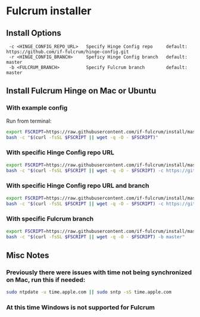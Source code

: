 # Fulcrum installer

## Install Options
```
 -c <HINGE_CONFIG_REPO_URL>   Specify Hinge Config repo     default: https://github.com/if-fulcrum/hinge-config.git
 -r <HINGE_CONFIG_BRANCH>     Speficy Hinge Config branch   default: master
 -b <FULCRUM_BRANCH>          Specify Fulcrum branch        default: master
```

## Install Fulcrum Hinge on Mac or Ubuntu
### With example config
Run from terminal:
```bash
export FSCRIPT=https://raw.githubusercontent.com/if-fulcrum/install/master/unix.sh &&
bash -c "$(curl -fsSL $FSCRIPT || wget -q -O - $FSCRIPT)"
```

### With specific Hinge Config repo URL
```bash
export FSCRIPT=https://raw.githubusercontent.com/if-fulcrum/install/master/unix.sh &&
bash -c "$(curl -fsSL $FSCRIPT || wget -q -O - $FSCRIPT) -c https://github.com/if-fulcrum/hinge-config.git"
```

### With specific Hinge Config repo URL and branch
```bash
export FSCRIPT=https://raw.githubusercontent.com/if-fulcrum/install/master/unix.sh &&
bash -c "$(curl -fsSL $FSCRIPT || wget -q -O - $FSCRIPT) -c https://github.com/if-fulcrum/hinge-config.git -r master"
```

### With specific Fulcrum branch
```bash
export FSCRIPT=https://raw.githubusercontent.com/if-fulcrum/install/master/unix.sh &&
bash -c "$(curl -fsSL $FSCRIPT || wget -q -O - $FSCRIPT) -b master"
```

## Misc Notes
### Previously there were issues with time not being synchronized on Mac, run this if needed:
```bash
sudo ntpdate -u time.apple.com || sudo sntp -sS time.apple.com
```

### At this time Windows is not supported for Fulcrum
